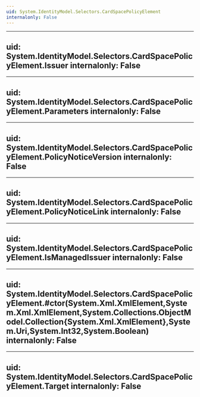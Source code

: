```yaml
---
uid: System.IdentityModel.Selectors.CardSpacePolicyElement
internalonly: False
---
```


---
uid: System.IdentityModel.Selectors.CardSpacePolicyElement.Issuer
internalonly: False
---

---
uid: System.IdentityModel.Selectors.CardSpacePolicyElement.Parameters
internalonly: False
---

---
uid: System.IdentityModel.Selectors.CardSpacePolicyElement.PolicyNoticeVersion
internalonly: False
---

---
uid: System.IdentityModel.Selectors.CardSpacePolicyElement.PolicyNoticeLink
internalonly: False
---

---
uid: System.IdentityModel.Selectors.CardSpacePolicyElement.IsManagedIssuer
internalonly: False
---

---
uid: System.IdentityModel.Selectors.CardSpacePolicyElement.#ctor(System.Xml.XmlElement,System.Xml.XmlElement,System.Collections.ObjectModel.Collection{System.Xml.XmlElement},System.Uri,System.Int32,System.Boolean)
internalonly: False
---

---
uid: System.IdentityModel.Selectors.CardSpacePolicyElement.Target
internalonly: False
---
